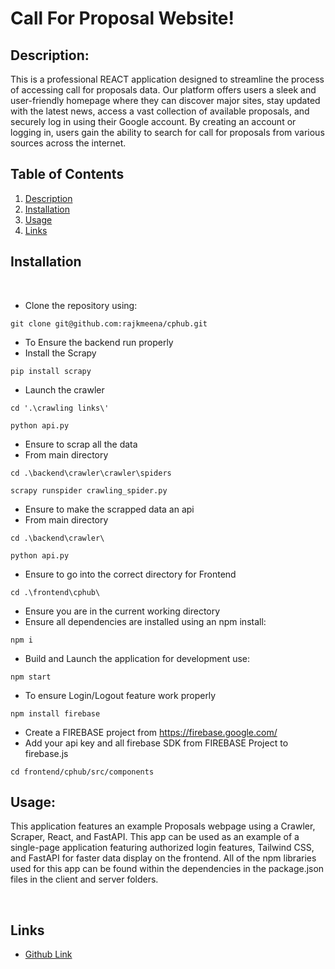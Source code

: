 # Call For Proposal Website!

## Description:

This is a professional REACT application designed to streamline the process of accessing call for proposals data. Our platform offers users a sleek and user-friendly homepage where they can discover major sites, stay updated with the latest news, access a vast collection of available proposals, and securely log in using their Google account. By creating an account or logging in, users gain the ability to search for call for proposals from various sources across the internet.

## Table of Contents

1. [ Description ](#description)
2. [ Installation ](#installation)
3. [ Usage ](#usage)
4. [ Links ](#links)

## Installation
<br>

- Clone the repository using:

```
git clone git@github.com:rajkmeena/cphub.git
```

- To Ensure the backend run properly
- Install the Scrapy

```
pip install scrapy
```

- Launch the crawler 

```
cd '.\crawling links\'
```
```
python api.py
```

- Ensure to scrap all the data
- From main directory

```
cd .\backend\crawler\crawler\spiders
```
```
scrapy runspider crawling_spider.py
```

- Ensure to make the scrapped data an api
- From main directory

```
cd .\backend\crawler\  
```
```
python api.py
```

- Ensure to go into the correct directory for Frontend

```
cd .\frontend\cphub\
```


- Ensure you are in the current working directory
- Ensure all dependencies are installed using an npm install:

```
npm i
```

- Build and Launch the application for development use:

```
npm start
```

- To ensure Login/Logout feature work properly

```
npm install firebase
```

- Create a FIREBASE project from https://firebase.google.com/
- Add your api key and all firebase SDK from FIREBASE Project to firebase.js
```
cd frontend/cphub/src/components
```

## Usage:

This application features an example Proposals webpage using a Crawler, Scraper, React, and FastAPI. This app can be used as an example of a single-page application featuring authorized login features, Tailwind CSS, and FastAPI for faster data display on the frontend. All of the npm libraries used for this app can be found within the dependencies in the package.json files in the client and server folders.


<br>

## Links

- [Github Link](https://github.com/rajkmeena/cphub.git)